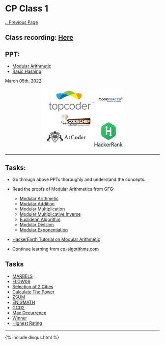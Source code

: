 # CP Class 1

[.. Previous Page](..)

## Class recording: [Here](https://drive.google.com/file/d/1iL0431vaZTRBrhe9ToJqaKCWXtBOpgS3/view?usp=sharing)

## PPT:
- [Modular Arithmetic](Modular%20Arithmetic.pdf)
- [Basic Hashing](Basic%20Hashing.pdf)

March 05th, 2022

<div align="center"><img src="../CP_logo.png" alt="CP logos" height=200/></div>

<hr>

## Tasks:

- Go through above PPTs thoroughly and understand the concepts.
- Read the proofs of Modular Arithmetics from GFG:
    - [Modular Arithmetic](https://www.geeksforgeeks.org/modular-arithmetic/)
    - [Modular Addition](https://www.geeksforgeeks.org/modular-addition/)
    - [Modular Multiplication](https://www.geeksforgeeks.org/modular-multiplication/)
    - [Modular Multiplicative Inverse](https://www.geeksforgeeks.org/multiplicative-inverse-under-modulo-m/)
    - [Euclidean Algorithm](https://www.geeksforgeeks.org/euclidean-algorithms-basic-and-extended/)
    - [Modular Division](https://www.geeksforgeeks.org/modular-division/)
    - [Modular Exponentiation](https://www.geeksforgeeks.org/modular-exponentiation-power-in-modular-arithmetic/)

- [HackerEarth Tutorial on Modular Arithmetic](https://www.hackerearth.com/practice/math/number-theory/basic-number-theory-1/tutorial/)
- Continue learning from [cp-algorithms.com](https://cp-algorithms.com/)

## Tasks

- [MARBELS](https://www.spoj.com/problems/MARBLES/)
- [FLOW06](https://www.codechef.com/problems/FLOW016)
- [Selection of 2 Cities](https://www.hackerearth.com/practice/math/number-theory/basic-number-theory-1/practice-problems/algorithm/selection-of-cities-2/description/)
- [Calculate The Power](https://www.hackerearth.com/practice/math/number-theory/basic-number-theory-1/practice-problems/algorithm/calculate-the-power/description/)
- [ZSUM](https://www.spoj.com/problems/ZSUM/)
- [ENIGMATH](https://www.spoj.com/problems/ENIGMATH/)
- [GCD2](https://www.spoj.com/problems/GCD2/)
- [Max Occurrence](https://www.hackerearth.com/practice/data-structures/hash-tables/basics-of-hash-tables/practice-problems/algorithm/maximum-occurrence-9/)
- [Winner](https://codeforces.com/problemset/problem/2/A)
- [Highest Rating](https://www.hackerearth.com/practice/data-structures/hash-tables/basics-of-hash-tables/practice-problems/algorithm/highest-rating-f8ead57a/)

<hr>

{% include disqus.html %}
